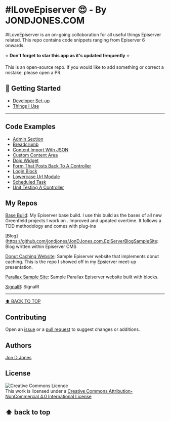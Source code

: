 # #ILoveEpiserver :heart_eyes: - By JONDJONES.COM 

\#ILoveEpiserver is an on-going colloboration for all useful things Episerver related.  This repo contains code snippets ranging from Episerver 6 onwards.

:star: **Don't forget to star this app as it's updated frequently** :star:

This is an open-source repo.  If you would like to add something or correct a mistake, please open a PR.

## :rocket: Getting Started

-   [Developer Set-up](docs/DEVELOPERSETUP.md)
-   [Things I  Use](docs/THINGSIUSE.md)

---
## Code Examples

-   [Admin Section](./code-examples/admin-section.md)
-   [Breadcrumb](./code-examples/breadcrumb.md)
-   [Content Import With JSON](./code-examples/content-import-with-json.md)
-   [Custom Content Area](./code-examples/custom-content-area.md)
-   [Dojo Widget](./code-examples/dojo-widget.md)
-   [Form That Posts Back To A Controller](./code-examples/form-that-posts-back-to-a-controller.md)
-   [Login Block](./code-examples/episerver-login-block.md)
-   [Lowercase Url Module](./code-examples/lower-case-url-module.md)
-   [Scheduled Task](./code-examples/epi-scheduled-task.md)
-   [Unit Testing A Controller](./code-examples/unit-testing-a-controller.md)

## My Repos

[Base Build](https://github.com/jondjones/JonDJones.Episerver.BaseBuild): My Episerver base build.  I use this build as the bases of all new Greenfield projects I work on . Improved and updated overtime.  It follows a TDD methodology and comes with plug-ins

[Blog](https://github.com/jondjones/JonDJones.com.EpiServerBlogSampleSite: Blog written within Episerver CMS

[Donut Caching Website](https://github.com/jondjones/JonDJones.Com.EpiServerDonutCaching): Sample Episerver website that implements donut caching.  This is the repo I showed off in my Epsierver meet-up presentation. 

[Parallax Sample Site](https://github.com/jondjones/JonDJones.com.EPiServerCreativeParallaxTemplae): Sample Parallax Episerver website built with blocks.

[SignalR](https://github.com/jondjones/JonDJones.EpiserverSignalR): SignalR


---
[:arrow_up: BACK TO TOP](#getting-started) 

## Contributing
Open an [issue](https://github.com/jondjones/ILOVEEpiserver/issues) or a [pull request](https://github.com/jondjones/ILOVEEpiserver) to suggest changes or additions.

## Authors
[Jon D Jones](http://www.jondjones.com)

## License
![Creative Commons Licence](https://i.creativecommons.org/l/by-nc/4.0/88x31.png)   
This work is licensed under a [Creative Commons Attribution-NonCommercial 4.0 International License](http://creativecommons.org/licenses/by-nc/4.0/)

⬆ back to top
---
